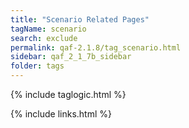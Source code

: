 ```yaml
---
title: "Scenario Related Pages"
tagName: scenario
search: exclude
permalink: qaf-2.1.8/tag_scenario.html
sidebar: qaf_2_1_7b_sidebar
folder: tags
---
```

{% include taglogic.html %}

{% include links.html %}
